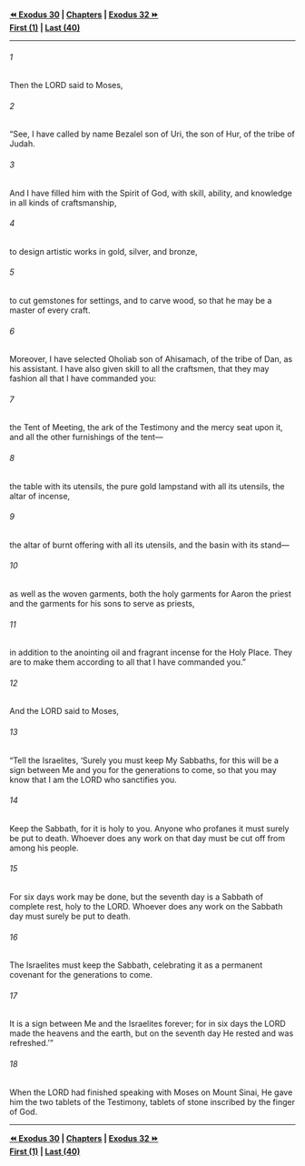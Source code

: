   
**[⏪ Exodus 30](./Exodus%2030.md) | [Chapters](./_index.md) | [Exodus 32 ⏩](./Exodus%2032.md)**  
**[First (1)](./Exodus%201.md) | [Last (40)](./Exodus%2040.md)**  
  
---  
  
###### 1  
Then the LORD said to Moses,  
  
###### 2  
“See, I have called by name Bezalel son of Uri, the son of Hur, of the tribe of Judah.  
  
###### 3  
And I have filled him with the Spirit of God, with skill, ability, and knowledge in all kinds of craftsmanship,  
  
###### 4  
to design artistic works in gold, silver, and bronze,  
  
###### 5  
to cut gemstones for settings, and to carve wood, so that he may be a master of every craft.  
  
###### 6  
Moreover, I have selected Oholiab son of Ahisamach, of the tribe of Dan, as his assistant. I have also given skill to all the craftsmen, that they may fashion all that I have commanded you:  
  
###### 7  
the Tent of Meeting, the ark of the Testimony and the mercy seat upon it, and all the other furnishings of the tent—  
  
###### 8  
the table with its utensils, the pure gold lampstand with all its utensils, the altar of incense,  
  
###### 9  
the altar of burnt offering with all its utensils, and the basin with its stand—  
  
###### 10  
as well as the woven garments, both the holy garments for Aaron the priest and the garments for his sons to serve as priests,  
  
###### 11  
in addition to the anointing oil and fragrant incense for the Holy Place. They are to make them according to all that I have commanded you.”  
  
###### 12  
And the LORD said to Moses,  
  
###### 13  
“Tell the Israelites, ‘Surely you must keep My Sabbaths, for this will be a sign between Me and you for the generations to come, so that you may know that I am the LORD who sanctifies you.  
  
###### 14  
Keep the Sabbath, for it is holy to you. Anyone who profanes it must surely be put to death. Whoever does any work on that day must be cut off from among his people.  
  
###### 15  
For six days work may be done, but the seventh day is a Sabbath of complete rest, holy to the LORD. Whoever does any work on the Sabbath day must surely be put to death.  
  
###### 16  
The Israelites must keep the Sabbath, celebrating it as a permanent covenant for the generations to come.  
  
###### 17  
It is a sign between Me and the Israelites forever; for in six days the LORD made the heavens and the earth, but on the seventh day He rested and was refreshed.’”  
  
###### 18  
When the LORD had finished speaking with Moses on Mount Sinai, He gave him the two tablets of the Testimony, tablets of stone inscribed by the finger of God.  
  
  
---  
  
**[⏪ Exodus 30](./Exodus%2030.md) | [Chapters](./_index.md) | [Exodus 32 ⏩](./Exodus%2032.md)**  
**[First (1)](./Exodus%201.md) | [Last (40)](./Exodus%2040.md)**  
  
